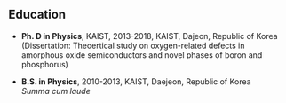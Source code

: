 ## Education
- **Ph. D in Physics**, KAIST, 2013-2018, KAIST, Dajeon, Republic of Korea  
  (Dissertation: Theoertical study on oxygen-related defects in amorphous oxide semiconductors and novel phases of boron and phosphorus)  

- **B.S. in Physics**, 2010-2013, KAIST, Daejeon, Republic of Korea  
  *Summa cum laude*   
